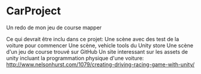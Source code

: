 # CarProject
Un redo de mon jeu de course mapper

Ce qui devrait être inclu dans ce projet:
Une scène avec des test de la voiture pour commencer
Une scène, vehicle tools du Unity store
Une scène d'un jeu de course trouvé sur GitHub
Un site interessant sur les assets de unity incluant la programmation physique d'une voiture: http://www.nelsonhurst.com/1079/creating-driving-racing-game-with-unity/
